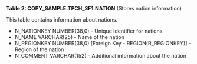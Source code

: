 **Table 2: COPY_SAMPLE.TPCH_SF1.NATION** (Stores nation information)

This table contains information about nations.

- N_NATIONKEY NUMBER(38,0) - Unique identifier for nations
- N_NAME VARCHAR(25) - Name of the nation
- N_REGIONKEY NUMBER(38,0) [Foreign Key - REGION(R_REGIONKEY)] - Region of the nation
- N_COMMENT VARCHAR(152) - Additional information about the nation